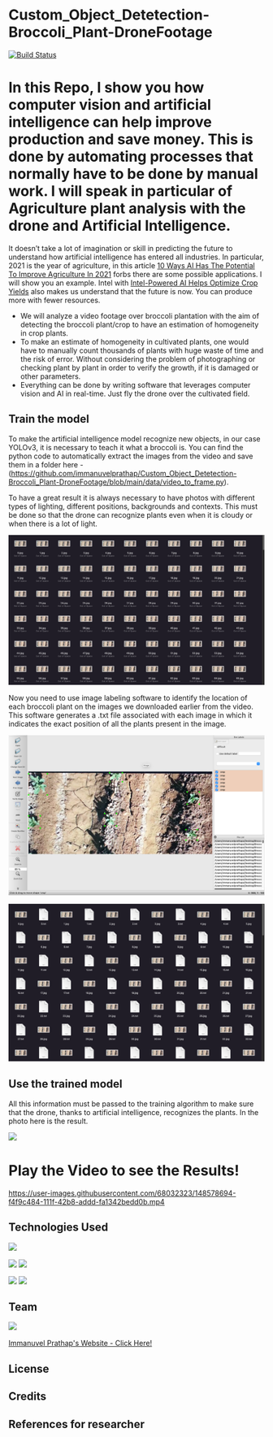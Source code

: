 # Custom_Object_Detetection-Broccoli_Plant-DroneFootage

[![Build Status](https://travis-ci.org/joemccann/dillinger.svg?branch=master)](https://travis-ci.org/joemccann/dillinger)

# In this Repo, I show you how computer vision and artificial intelligence can help improve production and save money. This is done by automating processes that normally have to be done by manual work. I will speak in particular of Agriculture plant analysis with the drone and Artificial Intelligence.

It doesn’t take a lot of imagination or skill in predicting the future to understand how artificial intelligence has entered all industries. In particular, 2021 is the year of agriculture, in this article [10 Ways AI Has The Potential To Improve Agriculture In 2021](https://www.forbes.com/sites/louiscolumbus/2021/02/17/10-ways-ai-has-the-potential-to-improve-agriculture-in-2021/?sh=472dfdee7f3b) forbs there are some possible applications. I will show you an example.
Intel with [Intel-Powered AI Helps Optimize Crop Yields](https://www.intel.it/content/www/it/it/big-data/article/agriculture-harvests-big-data.html) also makes us understand that the future is now. You can produce more with fewer resources.

- We will analyze a video footage over broccoli plantation with the aim of detecting the broccoli plant/crop to have an estimation of homogeneity in crop plants. 
- To make an estimate of homogeneity in cultivated plants, one would have to manually count thousands of plants with huge waste of time and the risk of error. Without considering the problem of photographing or checking plant by plant in order to verify the growth, if it is damaged or other parameters.
- Everything can be done by writing software that leverages computer vision and AI in real-time. Just fly the drone over the cultivated field.

## Train the model
To make the artificial intelligence model recognize new objects, in our case YOLOv3, it is necessary to teach it what a broccoli is. You can find the python code to automatically extract the images from the video and save them in a folder here - (https://github.com/immanuvelprathap/Custom_Object_Detetection-Broccoli_Plant-DroneFootage/blob/main/data/video_to_frame.py).

To have a great result it is always necessary to have photos with different types of lighting, different positions, backgrounds and contexts. This must be done so that the drone can recognize plants even when it is cloudy or when there is a lot of light.

![](images/Screenshot.png)

Now you need to use image labeling software to identify the location of each broccoli plant on the images we downloaded earlier from the video. This software generates a .txt file associated with each image in which it indicates the exact position of all the plants present in the image.

![](images/Screenshot1.png)

![](images/Screenshot2.png)

## Use the trained model

All this information must be passed to the training algorithm to make sure that the drone, thanks to artificial intelligence, recognizes the plants. In the photo here is the result.

![](images/Screenshot3.png)

# Play the Video to see the Results!


https://user-images.githubusercontent.com/68032323/148578694-f4f9c484-111f-42b8-addd-fa1342bedd0b.mp4

## Technologies Used

![](https://forthebadge.com/images/badges/made-with-python.svg)

<img target="_blank" src="https://miro.medium.com/max/1400/1*-QTg-_71YF0SVshMEaKZ_g.png" width=200>

<img target="_blank" src="https://keras.io/img/logo.png" width=200>

<img target="_blank" src="https://upload.wikimedia.org/wikipedia/commons/thumb/0/05/Scikit_learn_logo_small.svg/1200px-Scikit_learn_logo_small.svg.png" width=200> <img target="_blank" src="https://miro.medium.com/max/800/1*bMyMOvHmXZAmuJxwYvsctg.jpeg" width=200>




## Team

<img target="_blank" src="https://avatars.githubusercontent.com/u/68032323?v=4" width=200> 

[Immanuvel Prathap's Website - Click Here!](https://immanuvelprathap.in/)

## License

## Credits

## References for researcher


